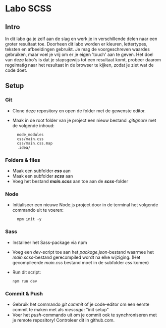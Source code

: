# Labo SCSS
## Intro
In dit labo ga je zelf aan de slag en werk je in verschillende delen naar een groter resultaat toe. 
Doorheen dit labo worden er kleuren, lettertypes, teksten en afbeeldingen gebruikt. 
Je mag de voorgeschreven waardes gebruiken, maar voel je vrij om er je eigen 'touch' aan te geven.
Het doel van deze labo's is dat je stapsgewijs tot een resultaat komt, probeer daarom regelmatig naar het resultaat in de browser te kijken, zodat je ziet wat de code doet.

## Setup
### Git
- Clone deze repository en open de folder met de gewenste editor.
- Maak in de root folder van je project een nieuw bestand *.gitignore* met de volgende inhoud:

        node_modules
        css/main.css
        css/main.css.map
        .idea/

### Folders & files
- Maak een subfolder ***css*** aan
- Maak een subfolder ***scss*** aan
- Voeg het bestand ***main.scss*** aan toe aan de ***scss***-folder

### Node

- Initialiseer een nieuwe Node.js project door in de terminal het volgende commando uit te voeren:

        npm init -y

### Sass
- Installeer het Sass-package via npm
- Voeg een *dev*-script toe aan het *package.json*-bestand waarmee het *main.scss*-bestand gerecompiled wordt na elke wijziging. (Het gecompileerde *main.css* bestand moet in de subfolder *css* komen)
- Run dit script: 

      npm run dev

### Commit & Push
- Gebruik het commando *git commit* of je code-editor om een eerste commit te maken met als *message*: "init setup"
- Voer het *push*-commando uit om je commit ook te synchroniseren met je remote repository! Controleer dit in github.com.

